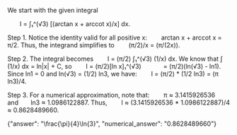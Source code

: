 We start with the given integral

  I = ∫₁^(√3) [(arctan x + arccot x)/x] dx.

Step 1. Notice the identity valid for all positive x:
  arctan x + arccot x = π/2.
Thus, the integrand simplifies to
  (π/2)/x = (π/(2x)).

Step 2. The integral becomes
  I = (π/2) ∫₁^(√3) (1/x) dx.
We know that ∫ (1/x) dx = ln|x| + C, so
  I = (π/2)[ln x]₁^(√3)
    = (π/2)(ln(√3) - ln1).
Since ln1 = 0 and ln(√3) = (1/2) ln3, we have:
  I = (π/2) * (1/2 ln3) = (π ln3)/4.

Step 3. For a numerical approximation, note that:
  π ≈ 3.1415926536  and  ln3 ≈ 1.0986122887.
Thus,
  I ≈ (3.1415926536 * 1.0986122887)/4 ≈ 0.8628489660.

{"answer": "\\frac{\\pi}{4}\\ln{3}", "numerical_answer": "0.8628489660"}